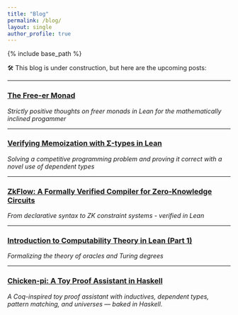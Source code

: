 ```yaml
---
title: "Blog"
permalink: /blog/
layout: single
author_profile: true
---
```


{% include base_path %}

🛠️ This blog is under construction, but here are the upcoming posts:

---

### [The Free-er Monad](/blog/freeer-monad/)
*Strictly positive thoughts on freer monads in Lean for the mathematically inclined progammer*

---

### [Verifying Memoization with Σ-types in Lean](/blog/memoization-sigma/)
*Solving a competitive programming problem and proving it correct with a novel use of dependent types*

---

### [ZkFlow: A Formally Verified Compiler for Zero-Knowledge Circuits](/blog/zkflow/)
*From declarative syntax to ZK constraint systems - verified in Lean*

---

### [Introduction to Computability Theory in Lean (Part 1)](/blog/computability-lean-part-1/)
*Formalizing the theory of oracles and Turing degrees*

---

### [Chicken-pi: A Toy Proof Assistant in Haskell](/blog/chicken-pi/)
*A Coq-inspired toy proof assistant with inductives, dependent types, pattern matching, and universes — baked in Haskell.*
